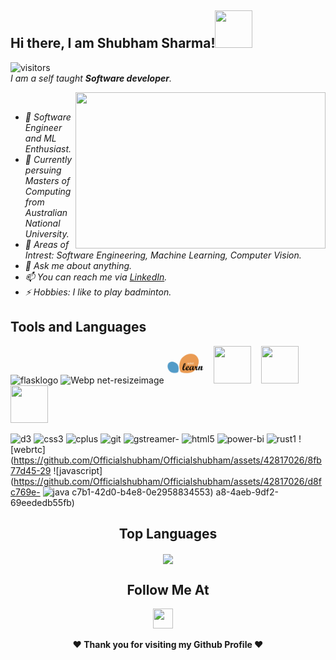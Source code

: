 ## Hi there, I am Shubham Sharma!<img height="60" width="60" src="https://media1.tenor.com/images/3ca4190df184f2329bb9f0bd06ea0cc2/tenor.gif?itemid=10604183" />
![visitors](https://komarev.com/ghpvc/?username=OfficialShubham)
<br/>
<i>I am a self taught <b>Software developer</b>.</i>
<i>
  
<img align="right" height="250" width="400" src="https://media.giphy.com/media/kl5ctZSctCbE4/giphy.gif" />
<br>
<ul>
        <li>🔭 Software Engineer and ML Enthusiast.</li>
        <li>💼 Currently persuing Masters of Computing from Australian National University.</li>
        <li>🤔 Areas of Intrest: Software Engineering, Machine Learning, Computer Vision.</li>
        <li>💬 Ask me about anything.</li>
        <li>📫 You can reach me via <a target="_blank" href="https://www.linkedin.com/in/ai-shubham/">LinkedIn</a>.</li>
        <li>⚡ Hobbies: I like to play badminton.</li>
      </ul>
</i>

## Tools and Languages

![flasklogo](https://user-images.githubusercontent.com/42817026/124359029-c9683700-dc40-11eb-8219-a53ccad9c6b9.png)
![Webp net-resizeimage](https://user-images.githubusercontent.com/42817026/124359087-fe748980-dc40-11eb-80d3-24e50fd6afb5.png)
<img height="60" width="60" src="https://raw.githubusercontent.com/github/explore/80688e429a7d4ef2fca1e82350fe8e3517d3494d/topics/scikit-learn/scikit-learn.png" />&nbsp;&nbsp;&nbsp;
<img height="60" width="60" src="https://www.aldakur.net/wp-content/uploads/2017/03/docker-logo-1024x914.png" />&nbsp;&nbsp;&nbsp;
<img height="60" width="60" src="https://user-images.githubusercontent.com/42817026/124358206-e26ee900-dc3c-11eb-8d39-0a11d2baba67.png" />&nbsp;&nbsp;&nbsp;
<img height="60" width="60" src="https://github.com/Officialshubham/Officialshubham/assets/42817026/9b235c39-e101-447b-be13-2aad0c53ba29" />&nbsp;&nbsp;&nbsp;

![d3](https://github.com/Officialshubham/Officialshubham/assets/42817026/6155bb97-4524-441b-9342-9585e5cf8d29)
![css3](https://github.com/Officialshubham/Officialshubham/assets/42817026/076c60fb-eece-451c-9e0c-059b70b4407f)
![cplus](https://github.com/Officialshubham/Officialshubham/assets/42817026/6f1e3889-0491-4161-9044-45688f254d91)
![git](https://github.com/Officialshubham/Officialshubham/assets/42817026/14e78df4-154c-4ec2-ae33-58053c9958bb)
![gstreamer-](https://github.com/Officialshubham/Officialshubham/assets/42817026/f4256fe9-6a4a-412e-9eec-91b82a56bb45)
![html5](https://github.com/Officialshubham/Officialshubham/assets/42817026/77943221-07bc-44c3-96b9-a0a5801bbc60)
![power-bi](https://github.com/Officialshubham/Officialshubham/assets/42817026/807c725f-163f-4505-9f75-8f1c3dc0fcad)
![rust1](https://github.com/Officialshubham/Officialshubham/assets/42817026/7b1b5c3d-eb8a-4501-9e82-23d285b3d574)
![webrtc](https://github.com/Officialshubham/Officialshubham/assets/42817026/8fb77d45-29
![javascript](https://github.com/Officialshubham/Officialshubham/assets/42817026/d8fc769e-
![java](https://github.com/Officialshubham/Officialshubham/assets/42817026/7d2bc47b-0aa6-4e6c-af6d-a70f9f96df0c)
c7b1-42d0-b4e8-0e2958834553)
a8-4aeb-9df2-69eededb55fb)
<div align="center">

## Top Languages
<a href="https://github.com/Officialshubham">
  <img align="center" src="https://github-readme-stats.vercel.app/api/top-langs/?username=Officialshubham&theme=tokyonight&layout=compact">
</a>
 </div>

<div align="center">

## Follow Me At
<a href="https://www.linkedin.com/in/ai-shubham/"><img height="32" width="32" src="https://gartman.com/wp-content/uploads/2020/08/57-571935_linkedin-icon-vector-png-linkedin-circle-logo-transparent-287x300.jpg" /></a>&nbsp;&nbsp;&nbsp;&nbsp;

</div>

<div align="center">
  
<b>❤️ Thank you for visiting my Github Profile ❤️</b>
</div>
